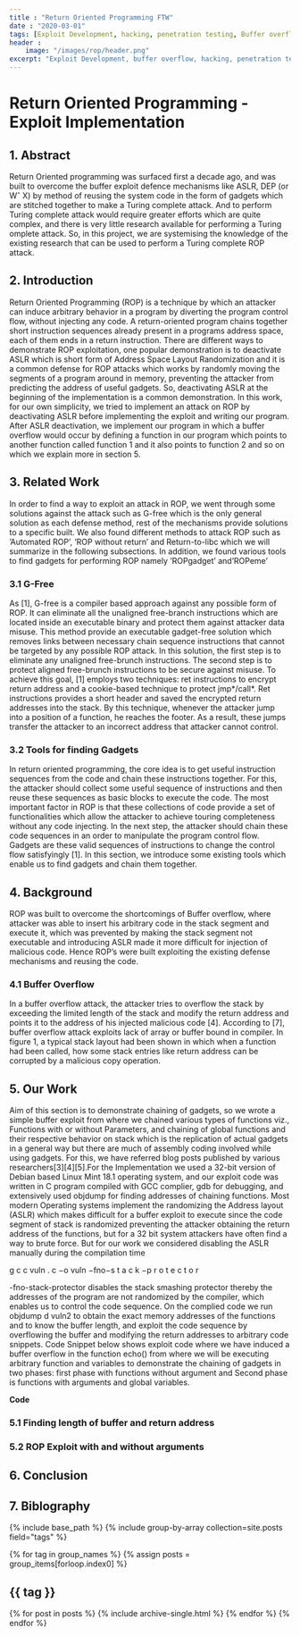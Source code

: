 ```yaml
---
title : "Return Oriented Programming FTW"
date : "2020-03-01"
tags: [Exploit Development, hacking, penetration testing, Buffer overflow]
header :
	image: "/images/rop/header.png"
excerpt: "Exploit Development, buffer overflow, hacking, penetration testing"
---
```


# **Return Oriented Programming - Exploit Implementation**

## 1. Abstract 

Return Oriented programming was surfaced first a decade ago, and was built to overcome the buffer exploit defence mechanisms like ASLR, DEP (or Wˆ X) by method of reusing the system code in the form of gadgets which are stitched together to make a Turing complete attack. And to perform Turing complete attack would require greater efforts which are quite complex, and there is very little research available for performing a Turing omplete attack. So, in this project, we are systemising the knowledge of the existing research that can be used to perform a Turing complete ROP attack.

## 2. Introduction 

Return Oriented Programming (ROP) is a technique by which an attacker can induce arbitrary behavior in a program by diverting the program control flow, without injecting any code. A return-oriented program chains together short instruction sequences already present in a programs address space, each of them ends in a return instruction. There are different ways to demonstrate ROP exploitation, one popular demonstration is to deactivate ASLR which is short form of Address Space Layout Randomization and it is a common defense for ROP attacks which works by randomly moving the segments of a program around in memory, preventing the attacker from predicting the address of useful gadgets. So, deactivating ASLR at the beginning of the implementation is a common demonstration. In this work, for our own simplicity, we tried to implement an attack on ROP by deactivating ASLR before implementing the exploit and writing our program. After ASLR deactivation, we implement our program in which a buffer overflow would occur by defining a function in our program which points to another function called function 1 and it also points to function 2 and so on which we explain more in section 5.

## 3. Related Work 

In order to find a way to exploit an attack in ROP, we went through some solutions against the attack such as G-free which is the only general solution as each defense method, rest of the mechanisms provide solutions to a specific built. We also found different methods to attack ROP such as ’Automated ROP’, ’ROP without return’ and Return-to-libc which we will summarize in the following subsections. In addition, we found various tools to find gadgets for performing ROP namely ’ROPgadget’ and’ROPeme’

### 3.1 G-Free

As [1], G-free is a compiler based approach against any possible form of ROP. It can eliminate all the unaligned free-branch instructions which are located inside an executable binary and protect them against attacker data misuse. This method provide an executable gadget-free solution which removes links between necessary chain sequence instructions that cannot be targeted by any possible ROP attack. In this solution, the first step is to eliminate any unaligned free-brunch instructions. The second step is to protect aligned free-brunch instructions to be secure against misuse. To achieve this goal, [1] employs two techniques: ret instructions to encrypt return address and a cookie-based technique to protect jmp*/call*. Ret instructions provides a short header and saved the encrypted return addresses into the stack. By this technique, whenever the attacker jump into a position of a function, he reaches the footer. As a result, these jumps transfer the attacker to an incorrect address that attacker cannot control.

### 3.2 Tools for finding Gadgets

In return oriented programming, the core idea is to get useful instruction sequences from the code and chain these instructions together. For this, the attacker should collect some useful sequence of instructions and then reuse these sequences as basic blocks to execute the code. The most important factor in ROP is that these collections of code provide a set of functionalities which allow the attacker to achieve touring completeness without any code injecting. In the next step, the attacker should chain these code sequences in an order to manipulate the program control flow.  Gadgets are these valid sequences of instructions to change the control flow satisfyingly [1]. In this section, we introduce some existing tools which enable us to find gadgets and chain them together.

## 4. Background 

ROP was built to overcome the shortcomings of Buffer overflow, where attacker was able to insert his arbitrary code in the stack segment and execute it, which was prevented by making the stack segment not executable and introducing ASLR made it more difficult for injection of malicious code. Hence ROP’s were built exploiting the existing defense mechanisms and reusing the code.

### 4.1 Buffer Overflow

In a buffer overflow attack, the attacker tries to overflow the stack by exceeding the limited length of the stack and modify the return address and points it to the address of his injected malicious code [4]. According to [7], buffer overflow attack exploits lack of array or buffer bound in compiler. In figure 1, a typical stack layout had been shown in which when a function had been called, how some stack entries like return address can be corrupted by a malicious copy operation.


## 5. Our Work 

Aim of this section is to demonstrate chaining of gadgets, so we wrote a simple buffer exploit from where we chained various types of functions viz., Functions with or without Parameters, and chaining of global functions and their respective behavior on stack which is the replication of actual gadgets in a general way but there are much of assembly coding involved while using gadgets. For this, we have referred blog posts published by various researchers[3][4][5].For the Implementation we used a 32-bit version of Debian based Linux Mint 18.1 operating system, and our exploit code was written in C program compiled with GCC complier, gdb for debugging, and extensively used objdump for finding addresses of chaining functions. Most modern Operating systems implement the randomizing the Address layout (ASLR) which makes difficult for a buffer exploit to execute since the code segment of stack is randomized preventing the attacker obtaining the return address of the functions, but for a 32 bit system attackers have often find a way to brute force. But for our work we considered disabling the ASLR manually
during the compilation time

g c c vuln . c −o vuln −fno−s t a c k −p r o t e c t o r

-fno-stack-protector disables the stack smashing protector thereby the addresses of the program are not randomized by the compiler, which enables us to control the code sequence. On the complied code we run objdump d vuln2 to obtain the exact memory addresses of the functions and to know the buffer length, and exploit the code sequence by overflowing the buffer and modifying the return addresses to arbitrary code snippets. Code Snippet below shows exploit code where we have induced a buffer overflow in the function echo() from where we will be executing arbitrary function and variables to demonstrate the chaining of gadgets in two phases: first phase with functions without argument and Second phase is functions with
arguments and global variables.

**Code**

### 5.1 Finding length of buffer and return address

### 5.2 ROP Exploit with and without arguments

## 6. Conclusion

## 7. Biblography 

{% include base_path %}
{% include group-by-array collection=site.posts field="tags" %}

{% for tag in group_names %}
  {% assign posts = group_items[forloop.index0] %}
  <h2 id="{{ tag | slugify }}" class="archive__subtitle">{{ tag }}</h2>
  {% for post in posts %}
    {% include archive-single.html %}
  {% endfor %}
{% endfor %}